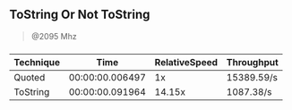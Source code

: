 
ToString Or Not ToString
------------------------
> @2095 Mhz


### 


|Technique|Time           |RelativeSpeed|Throughput|
|---------|---------------|-------------|----------|
|Quoted   |00:00:00.006497|1x           |15389.59/s|
|ToString |00:00:00.091964|14.15x       |1087.38/s |




